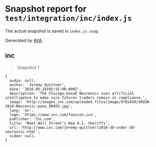 # Snapshot report for `test/integration/inc/index.js`

The actual snapshot is saved in `index.js.snap`.

Generated by [AVA](https://avajs.dev).

## inc

> Snapshot 1

    {
      audio: null,
      author: 'Jeremy Quittner',
      date: '2016-05-24T05:55:00.000Z',
      description: 'The Chicago-based Neurensic uses artificial intelligence to make sure futures traders remain in compliance.',
      image: 'http://images.inc.com/uploaded_files/image/970x450/30U30-2016-Neurensic-pano_90455.jpg',
      lang: 'en',
      logo: 'https://www.inc.com/favicon.ico',
      publisher: 'Inc.com',
      title: 'Meet Wall Street’s New A.I. Sheriffs',
      url: 'http://www.inc.com/jeremy-quittner/2016-30-under-30-neurensic.html',
      video: null,
    }
